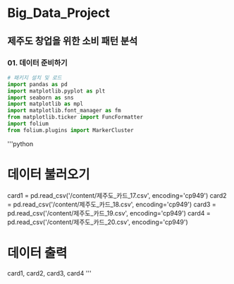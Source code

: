 # Big_Data_Project
## 제주도 창업을 위한 소비 패턴 분석
### 01. 데이터 준비하기

```python
# 패키지 설치 및 로드
import pandas as pd
import matplotlib.pyplot as plt
import seaborn as sns
import matplotlib as mpl
import matplotlib.font_manager as fm
from matplotlib.ticker import FuncFormatter
import folium
from folium.plugins import MarkerCluster
```

'''python
# 데이터 불러오기
card1 = pd.read_csv('/content/제주도_카드_17.csv', encoding='cp949')
card2 = pd.read_csv('/content/제주도_카드_18.csv', encoding='cp949')
card3 = pd.read_csv('/content/제주도_카드_19.csv', encoding='cp949')
card4 = pd.read_csv('/content/제주도_카드_20.csv', encoding='cp949')

# 데이터 출력
card1, card2, card3, card4
'''
